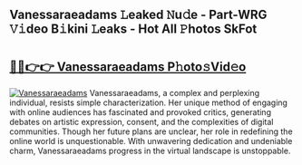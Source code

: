 ## Vanessaraeadams 𝙻eaked 𝙽u𝚍e - Part-WRG 𝚅𝚒deo B𝚒kini 𝙻eaks - Hot All 𝙿hotos SkFot

# <h2><a href="http://ld1h7hz.urlbe.top/?page=Vanessaraeadams">🔗🔗👉👉 Vanessaraeadams P𝚑oto𝚜Vid𝚎o</a></h2>

[![Vanessaraeadams](https://i.imgur.com/eBuTRDB.gif)](http://ld1h7hz.urlbe.top/?page=Vanessaraeadams)
Vanessaraeadams, a complex and perplexing individual, resists simple characterization. Her unique method of engaging with online audiences has fascinated and provoked critics, generating debates on artistic expression, consent, and the complexities of digital communities. Though her future plans are unclear, her role in redefining the online world is unquestionable. With unwavering dedication and undeniable charm, Vanessaraeadams progress in the virtual landscape is unstoppable.
